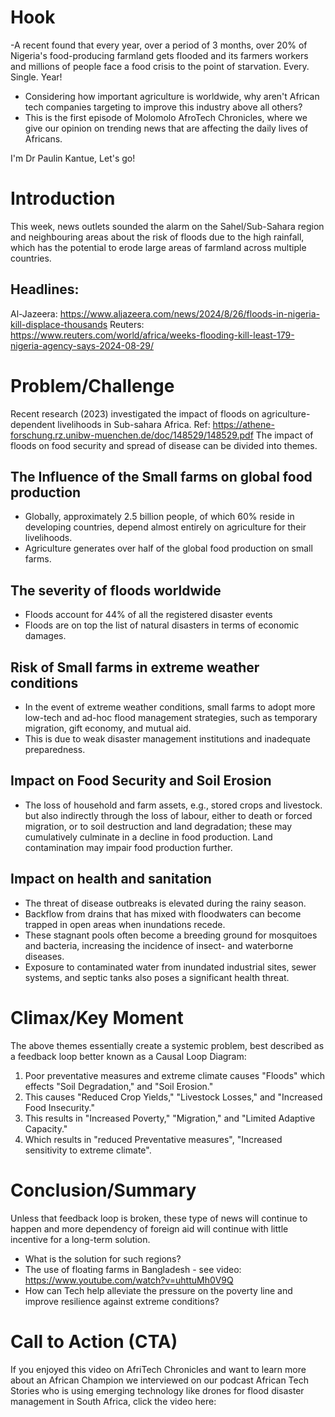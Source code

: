 # Hook
-A recent found that every year, over a period of 3 months, over 20% of Nigeria's food-producing farmland gets flooded and its farmers workers and millions of people face a food crisis to the point of starvation. Every. Single. Year!
- Considering how important agriculture is worldwide, why aren't African tech companies targeting to improve this industry above all others?
- This is the first episode of Molomolo AfroTech Chronicles, where we give our opinion on trending news that are affecting the daily lives of Africans.

I'm Dr Paulin Kantue, Let's go!

# Introduction
This week, news outlets sounded the alarm on the Sahel/Sub-Sahara region and neighbouring areas about the risk of floods due to the high rainfall, which has the potential to erode large areas of farmland across multiple countries.

## Headlines:
Al-Jazeera: https://www.aljazeera.com/news/2024/8/26/floods-in-nigeria-kill-displace-thousands
Reuters: https://www.reuters.com/world/africa/weeks-flooding-kill-least-179-nigeria-agency-says-2024-08-29/

# Problem/Challenge
Recent research (2023) investigated the impact of floods on agriculture-dependent livelihoods in Sub-sahara Africa. 
Ref: https://athene-forschung.rz.unibw-muenchen.de/doc/148529/148529.pdf
The impact of floods on food security and spread of disease can be divided into themes.

## The Influence of the Small farms on global food production
- Globally, approximately 2.5 billion people, of which 60% reside in developing countries, depend almost entirely on agriculture for their livelihoods.
- Agriculture generates over half of the global food production on small farms.

## The severity of floods worldwide
- Floods account for 44% of all the registered disaster events
- Floods are on top the list of natural disasters in terms of economic damages. 

## Risk of Small farms in extreme weather conditions
- In the event of extreme weather conditions, small farms to adopt more low-tech and ad-hoc flood
management strategies, such as temporary migration, gift economy, and mutual aid.
- This is due to weak disaster management institutions and inadequate preparedness. 

## Impact on Food Security and Soil Erosion
- The loss of household and farm assets, e.g., stored crops and livestock.
but also indirectly through the loss of labour, either to death or forced migration, or to soil destruction and land degradation; these may
cumulatively culminate in a decline in food production. Land contamination may impair food production further.

## Impact on health and sanitation
- The threat of disease outbreaks is elevated during the rainy season.
- Backflow from drains that has mixed with floodwaters can become trapped in open areas when inundations recede.
- These stagnant pools often become a breeding ground for mosquitoes and bacteria, increasing the incidence of insect- and waterborne diseases.
- Exposure to contaminated water from inundated industrial sites, sewer systems, and septic tanks also poses a significant health threat.

# Climax/Key Moment
The above themes essentially create a systemic problem, best described as a feedback loop better known as a Causal Loop Diagram:
1. Poor preventative measures and extreme climate causes "Floods" which effects "Soil Degradation," and "Soil Erosion."
2. This causes "Reduced Crop Yields," "Livestock Losses," and "Increased Food Insecurity."
3. This results in "Increased Poverty," "Migration," and "Limited Adaptive Capacity."
4. Which results in "reduced Preventative measures", "Increased sensitivity to extreme climate".

# Conclusion/Summary
Unless that feedback loop is broken, these type of news will continue to happen and more dependency of foreign aid will continue with little incentive for a long-term solution.
- What is the solution for such regions?
- The use of floating farms in Bangladesh - see video: https://www.youtube.com/watch?v=uhttuMh0V9Q
- How can Tech help alleviate the pressure on the poverty line and improve resilience against extreme conditions? 

# Call to Action (CTA)
If you enjoyed this video on AfriTech Chronicles and want to learn more about an African Champion we interviewed on our podcast African Tech Stories who is using emerging technology like drones for flood disaster management in South Africa, click the video here: 
